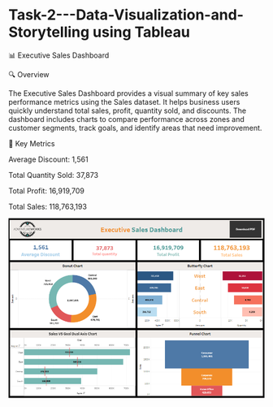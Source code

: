 # Task-2---Data-Visualization-and-Storytelling using Tableau

📊 Executive Sales Dashboard

🔍 Overview

The Executive Sales Dashboard provides a visual summary of key sales performance metrics using the Sales dataset. It helps business users quickly understand total sales, profit, quantity sold, and discounts. The dashboard includes charts to compare performance across zones and customer segments, track goals, and identify areas that need improvement.

📌 Key Metrics

Average Discount: 1,561

Total Quantity Sold: 37,873

Total Profit: 16,919,709

Total Sales: 118,763,193






![image.alt](https://github.com/Saktalmale16/Task-2---Data-Visualization-and-Storytelling/blob/main/Sales%20dashboard.PNG)
